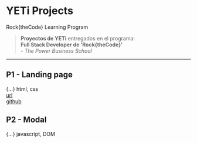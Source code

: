 # YETi Projects

Rock{theCode} Learning Program

>__Proyectos de YETi__ entregados en el programa:  
>__Full Stack Developer de 'Rock{theCode}'__  
>_- The Power Business School_  
- - -

## P1 - Landing page

{...} html, css  
[url](https://p1-landingpage.vercel.app)  
[github](https://github.com/yetiTheCoder/RtC-YETi-Projects/tree/20a816cb9b8a56df4cf45e5a18646ace1277dc40/p1/Landing-Camperizando)  

## P2 - Modal

{...} javascript, DOM
